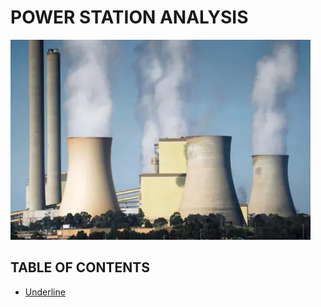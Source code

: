 # POWER STATION ANALYSIS
![Power Station](assets/images/Station_image.png)
## TABLE OF CONTENTS
- [Underline](#underline)


